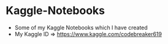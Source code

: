 # Kaggle-Notebooks
- Some of my Kaggle Notebooks which I have created
- My Kaggle ID => https://www.kaggle.com/codebreaker619
